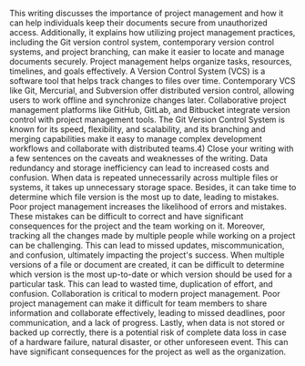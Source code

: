 This writing discusses the importance of project management and how it can help individuals keep their documents secure from unauthorized access. Additionally, it explains how utilizing project management practices, including the Git version control system, contemporary version control systems, and project branching, can make it easier to locate and manage documents securely.
Project management helps organize tasks, resources, timelines, and goals effectively. A Version Control System (VCS) is a software tool that helps track changes to files over time. Contemporary VCS like Git, Mercurial, and Subversion offer distributed version control, allowing users to work offline and synchronize changes later. Collaborative project management platforms like GitHub, GitLab, and Bitbucket integrate version control with project management tools. The Git Version Control System is known for its speed, flexibility, and scalability, and its branching and merging capabilities make it easy to manage complex development workflows and collaborate with distributed teams.4) Close your writing with a few sentences on the caveats and weaknesses of the writing.
Data redundancy and storage inefficiency can lead to increased costs and confusion. When data is repeated unnecessarily across multiple files or systems, it takes up unnecessary storage space. Besides, it can take time to determine which file version is the most up to date, leading to mistakes. Poor project management increases the likelihood of errors and mistakes. These mistakes can be difficult to correct and have significant consequences for the project and the team working on it.  Moreover, tracking all the changes made by multiple people while working on a project can be challenging. This can lead to missed updates, miscommunication, and confusion, ultimately impacting the project's success. When multiple versions of a file or document are created, it can be difficult to determine which version is the most up-to-date or which version should be used for a particular task. This can lead to wasted time, duplication of effort, and confusion. Collaboration is critical to modern project management. Poor project management can make it difficult for team members to share information and collaborate effectively, leading to missed deadlines, poor communication, and a lack of progress. Lastly, when data is not stored or backed up correctly, there is a potential risk of complete data loss in case of a hardware failure, natural disaster, or other unforeseen event. This can have significant consequences for the project as well as the organization.
